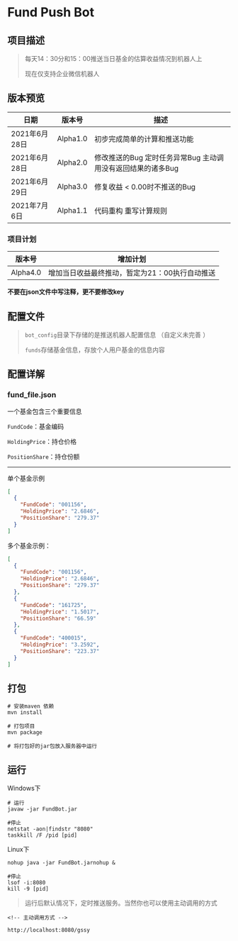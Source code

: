 # Fund Push Bot

## 项目描述



>每天14：30分和15：00推送当日基金的估算收益情况到机器人上
>
>现在仅支持企业微信机器人



## 版本预览

| 日期          | 版本号   | 描述                                                         |
| ------------- | -------- | ------------------------------------------------------------ |
| 2021年6月28日 | Alpha1.0 | 初步完成简单的计算和推送功能                                 |
| 2021年6月28日 | Alpha2.0 | 修改推送的Bug  定时任务异常Bug 主动调用没有返回结果的诸多Bug |
| 2021年6月29日 | Alpha3.0 | 修复收益 < 0.00时不推送的Bug       
|2021年7月6日   | Alpha1.1 | 代码重构 重写计算规则

### 项目计划

| 版本号   | 增加计划                                       |
| -------- | ---------------------------------------------- |
| Alpha4.0 | 增加当日收益最终推动，暂定为21：00执行自动推送 |

**不要在json文件中写注释，更不要修改key**

## 配置文件

>`bot_config`目录下存储的是推送机器人配置信息 （自定义未完善 ）
>
>`funds`存储基金信息，存放个人用户基金的信息内容

## 配置详解

### fund_file.json

一个基金包含三个重要信息

`FundCode`：基金编码

`HoldingPrice`：持仓价格 

`PositionShare`：持仓份额

---



单个基金示例

```json
[
  {
    "FundCode": "001156",
    "HoldingPrice": "2.6846",
    "PositionShare": "279.37"
  }
]
```



多个基金示例：

```json
[
  {
    "FundCode": "001156",
    "HoldingPrice": "2.6846",
    "PositionShare": "279.37"
  },
  {
    "FundCode": "161725",
    "HoldingPrice": "1.5017",
    "PositionShare": "66.59"
  },
  {
    "FundCode": "400015",
    "HoldingPrice": "3.2592",
    "PositionShare": "223.37"
  }
]
```

## 打包
```shell
# 安装maven 依赖
mvn install 

# 打包项目
mvn package

# 将打包好的jar包放入服务器中运行
```

## 运行

Windows下

```shell
# 运行
javaw -jar FundBot.jar

#停止
netstat -aon|findstr "8080"
taskkill /F /pid [pid]
```

Linux下

```shell
nohup java -jar FundBot.jarnohup &

#停止
lsof -i:8080
kill -9 [pid]
```

>
>
>运行后默认情况下，定时推送服务。当然你也可以使用主动调用的方式

```http
<!-- 主动调用方式 -->

http://localhost:8080/gssy
```

